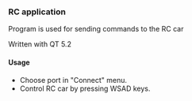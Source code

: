 ### RC application

Program is used for sending commands to the RC car

Written with QT 5.2

#### Usage
- Choose port in "Connect" menu.
- Control RC car by pressing WSAD keys.
